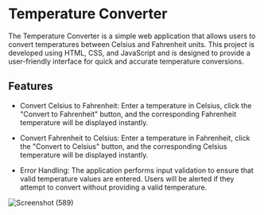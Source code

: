 # Temperature Converter
The Temperature Converter is a simple web application that allows users to convert temperatures between Celsius and Fahrenheit units. This project is developed using HTML, CSS, and JavaScript and is designed to provide a user-friendly interface for quick and accurate temperature conversions.

## Features
- Convert Celsius to Fahrenheit: Enter a temperature in Celsius, click the "Convert to Fahrenheit" button, and the corresponding Fahrenheit temperature will be displayed instantly.

- Convert Fahrenheit to Celsius: Enter a temperature in Fahrenheit, click the "Convert to Celsius" button, and the corresponding Celsius temperature will be displayed instantly.

- Error Handling: The application performs input validation to ensure that valid temperature values are entered. Users will be alerted if they attempt to convert without providing a valid temperature.

![Screenshot (589)](https://github.com/shineishukla/Temperature-converter/assets/109728779/b614dc2d-2aab-4ad0-84d2-12cfb4543d1c)
